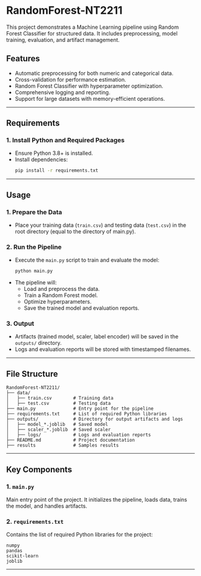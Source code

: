 # **RandomForest-NT2211**

This project demonstrates a Machine Learning pipeline using Random Forest Classifier for structured data. It includes preprocessing, model training, evaluation, and artifact management.

## **Features**
- Automatic preprocessing for both numeric and categorical data.
- Cross-validation for performance estimation.
- Random Forest Classifier with hyperparameter optimization.
- Comprehensive logging and reporting.
- Support for large datasets with memory-efficient operations.

---

## **Requirements**

### **1. Install Python and Required Packages**
- Ensure Python 3.8+ is installed.
- Install dependencies:
  ```bash
  pip install -r requirements.txt
  ```

---

## **Usage**

### **1. Prepare the Data**
- Place your training data (`train.csv`) and testing data (`test.csv`) in the root directory (equal to the directory of main.py).

### **2. Run the Pipeline**
- Execute the `main.py` script to train and evaluate the model:
  ```bash
  python main.py
  ```
- The pipeline will:
  - Load and preprocess the data.
  - Train a Random Forest model.
  - Optimize hyperparameters.
  - Save the trained model and evaluation reports.

### **3. Output**
- Artifacts (trained model, scaler, label encoder) will be saved in the `outputs/` directory.
- Logs and evaluation reports will be stored with timestamped filenames.

---

## **File Structure**
```plaintext
RandomForest-NT2211/
├── data/
│   ├── train.csv        # Training data
│   ├── test.csv         # Testing data
├── main.py              # Entry point for the pipeline
├── requirements.txt     # List of required Python libraries
├── outputs/             # Directory for output artifacts and logs
│   ├── model_*.joblib   # Saved model
│   ├── scaler_*.joblib  # Saved scaler
│   ├── logs/            # Logs and evaluation reports
├── README.md            # Project documentation
├── results              # Samples results
```

---

## **Key Components**
### **1. `main.py`**
Main entry point of the project. It initializes the pipeline, loads data, trains the model, and handles artifacts.

### **2. `requirements.txt`**
Contains the list of required Python libraries for the project:
```plaintext
numpy
pandas
scikit-learn
joblib
```

---
